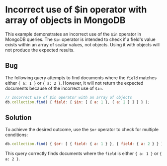 # Incorrect use of $in operator with array of objects in MongoDB

This example demonstrates an incorrect use of the `$in` operator in MongoDB queries. The `$in` operator is intended to check if a field's value exists within an array of scalar values, not objects.  Using it with objects will not produce the expected results.

## Bug
The following query attempts to find documents where the `field` matches either `{ a: 1 }` or `{ a: 2 }`. However, it will not return the expected documents because of the incorrect use of `$in`.

```javascript
// Incorrect use of $in operator with an array of objects
db.collection.find( { field: { $in: [ { a: 1 }, { a: 2 } ] } } );
```

## Solution
To achieve the desired outcome, use the `$or` operator to check for multiple conditions:

```javascript
db.collection.find( { $or: [ { field: { a: 1 } }, { field: { a: 2 } } ] } );
```

This query correctly finds documents where the `field` is either `{ a: 1 }` or `{ a: 2 }`.